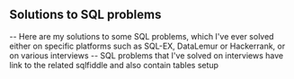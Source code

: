 ## Solutions to SQL problems 
-- Here are my solutions to some SQL problems, which I've ever solved either on specific platforms such as SQL-EX, DataLemur or Hackerrank, or on various interviews
-- SQL problems that I've solved on interviews have link to the related sqlfiddle and also contain tables setup
